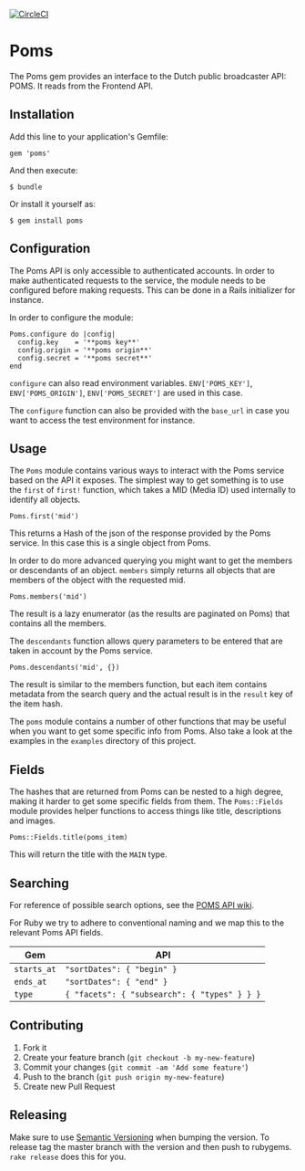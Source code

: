 [![CircleCI](https://circleci.com/gh/brightin/poms.svg?style=svg)](https://circleci.com/gh/brightin/poms)

# Poms

The Poms gem provides an interface to the Dutch public broadcaster API: POMS. It
reads from the Frontend API.

## Installation

Add this line to your application's Gemfile:

    gem 'poms'

And then execute:

    $ bundle

Or install it yourself as:

    $ gem install poms

## Configuration

The Poms API is only accessible to authenticated accounts. In order to make authenticated requests to the service, the module needs to be configured before making requests. This can be done in a Rails initializer for instance.

In order to configure the module:

    Poms.configure do |config|
      config.key    = '**poms key**'
      config.origin = '**poms origin**'
      config.secret = '**poms secret**'
    end

`configure` can also read environment variables. `ENV['POMS_KEY']`,  `ENV['POMS_ORIGIN']`, `ENV['POMS_SECRET']` are used in this case.

The `configure` function can also be provided with the `base_url` in case you want to access the test environment for instance.

## Usage

The `Poms` module contains various ways to interact with the Poms service based on the API it exposes. The simplest way to get something is to use the `first` of `first!` function, which takes a MID (Media ID) used internally to identify all objects.

    Poms.first('mid')

This returns a Hash of the json of the response provided by the Poms service. In this case this is a single object from Poms.

In order to do more advanced querying you might want to get the members or descendants of an object. `members` simply returns all objects that are members of the object with the requested mid.

    Poms.members('mid')

The result is a lazy enumerator (as the results are paginated on Poms) that contains all the members.

The `descendants` function allows query parameters to be entered that are taken in account by the Poms service.

    Poms.descendants('mid', {})

The result is similar to the members function, but each item contains metadata from the search query and the actual result is in the `result` key of the item hash.

The `poms` module contains a number of other functions that may be useful when you want to get some specific info from Poms. Also take a look at the examples in the `examples` directory of this project.

## Fields

The hashes that are returned from Poms can be nested to a high degree, making it harder to get some specific fields from them. The `Poms::Fields` module provides helper functions to access things like title, descriptions and images.

    Poms::Fields.title(poms_item)

This will return the title with the `MAIN` type.

## Searching

For reference of possible search options, see the [POMS API wiki](http://wiki.publiekeomroep.nl/display/npoapi/Media-+en+gids-API).

For Ruby we try to adhere to conventional naming and we map this to the relevant Poms API fields.

Gem | API
---|---
`starts_at` | `"sortDates": { "begin" } `
`ends_at` | `"sortDates": { "end" } `
`type` | `{ "facets": { "subsearch": { "types" } } }`

## Contributing

1. Fork it
2. Create your feature branch (`git checkout -b my-new-feature`)
3. Commit your changes (`git commit -am 'Add some feature'`)
4. Push to the branch (`git push origin my-new-feature`)
5. Create new Pull Request

## Releasing

Make sure to use [Semantic Versioning](https://semver.org/) when bumping the version. To release tag the master branch with the version and then push to rubygems. `rake release` does this for you.
